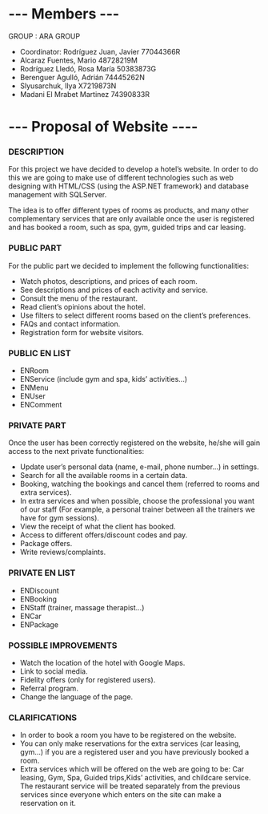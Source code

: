 # --- Members --- #

GROUP : ARA GROUP
- Coordinator: Rodríguez Juan, Javier 77044366R
- Alcaraz Fuentes, Mario 48728219M
- Rodríguez Lledó, Rosa María 50383873G
- Berenguer Agulló, Adrián 74445262N
- Slyusarchuk, Ilya X7219873N
- Madani El Mrabet Martinez 74390833R

# --- Proposal of Website ---- #

### DESCRIPTION ###
For this project we have decided to develop a hotel’s website. In order to do this we are going to make use of different technologies such as web designing with HTML/CSS (using the ASP.NET framework) and database management with SQLServer.

The idea is to offer different types of rooms as products, and many other complementary services that are only available once the user is registered and has booked a room, such as spa, gym, guided trips and car leasing. 


### PUBLIC PART ###
For the public part we decided to implement the following functionalities:
  - Watch photos, descriptions, and prices of each room.
  - See descriptions and prices of each activity and service.
  - Consult the menu of the restaurant.
  - Read client’s opinions about the hotel.
  - Use filters to select different rooms based on the client’s preferences.
  - FAQs and contact information.
  - Registration form for website visitors.

### PUBLIC EN LIST ###
  - ENRoom
  - ENService (include gym and spa, kids’ activities...)
  - ENMenu
  - ENUser
  - ENComment

### PRIVATE PART 
Once the user has been correctly registered on the website, he/she will gain access to the next private functionalities:
  - Update user’s personal data (name, e-mail, phone number…) in settings.
  - Search for all the available rooms in a certain data.
  - Booking, watching the bookings and cancel them (referred to rooms and extra services).
  - In extra services and when possible, choose the professional you want of our staff (For example, a personal trainer between all the trainers we have for gym                     sessions).
  - View the receipt of what the client has booked. 
  - Access to different offers/discount codes and pay.
  - Package offers.
  - Write reviews/complaints.

### PRIVATE EN LIST ###
  - ENDiscount
  - ENBooking
  - ENStaff (trainer, massage therapist...)
  - ENCar
  - ENPackage


### POSSIBLE IMPROVEMENTS ###
  - Watch the location of the hotel with Google Maps.
  - Link to social media.
  - Fidelity offers (only for registered users).
  - Referral program.
  - Change the language of the page.

### CLARIFICATIONS ###
  - In order to book a room you have to be registered on the website.
  - You can only make reservations for the extra services (car leasing, gym...) if you are a registered user and you have previously booked a room.
  - Extra services which will be offered on the web are going to be: Car leasing, Gym, Spa, Guided trips,Kids’ activities, and childcare service. The restaurant service will be     treated separately from the previous services since everyone which enters on the site can make a reservation on it.
